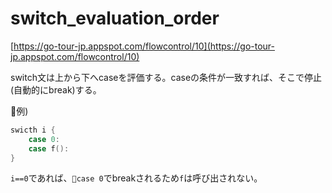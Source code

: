 # switch_evaluation_order

[https://go-tour-jp.appspot.com/flowcontrol/10](https://go-tour-jp.appspot.com/flowcontrol/10)

switch文は上から下へcaseを評価する。caseの条件が一致すれば、そこで停止(自動的にbreak)する。

例)

```go
swicth i {
    case 0:
    case f():
}
```

`i==0`であれば、`case 0`でbreakされるため`f`は呼び出されない。